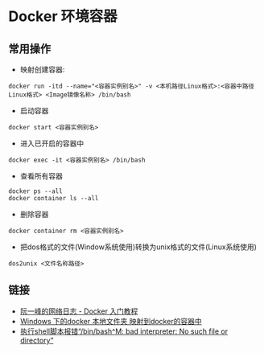 # Docker 环境容器


## 常用操作

* 映射创建容器:
```shell
docker run -itd --name="<容器实例别名>" -v <本机路径Linux格式>:<容器中路径Linux格式> <Image镜像名称> /bin/bash
```

* 启动容器
```shell
docker start <容器实例别名>
```

* 进入已开启的容器中
```shell
docker exec -it <容器实例别名> /bin/bash
```

* 查看所有容器
```shell
docker ps --all
docker container ls --all
```

* 删除容器
```shell
docker container rm <容器实例别名>
```

* 把dos格式的文件(Window系统使用)转换为unix格式的文件(Linux系统使用)
```shell
dos2unix <文件名称路径>
```

## 链接

* [阮一峰的网络日志 - Docker 入门教程](https://ruanyifeng.com/blog/2018/02/docker-tutorial.html)
* [Windows 下的docker 本地文件夹 映射到docker的容器中](https://blog.csdn.net/m0_38044453/article/details/98080461)
* [执行shell脚本报错“/bin/bash^M: bad interpreter: No such file or directory”](https://blog.csdn.net/li1325169021/article/details/115361901)
